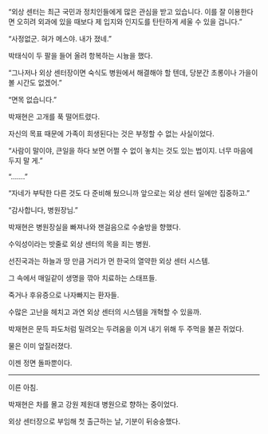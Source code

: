 “외상 센터는 최근 국민과 정치인들에게 많은 관심을 받고 있습니다. 이를 잘 이용한다면 오히려 외과에 있을 때보다 제 입지와 인지도를 탄탄하게 세울 수 있을 겁니다.”

“사정없군. 혀가 메스야. 내가 졌네.”

박태식이 두 팔을 들어 올려 항복하는 시늉을 했다.

“그나저나 외상 센터장이면 숙식도 병원에서 해결해야 할 텐데, 당분간 초롱이나 가을이 볼 시간도 없겠어.”

“면목 없습니다.”

박재현은 고개를 푹 떨어트렸다.

자신의 목표 때문에 가족이 희생된다는 것은 부정할 수 없는 사실이었다.

“사람이 말이야, 큰일을 하다 보면 어쩔 수 없이 놓치는 것도 있는 법이지. 너무 마음에 두지 말 게.”

“…….”

“자네가 부탁한 다른 것도 다 준비해 뒀으니까 앞으로는 외상 센터 일에만 집중하고.”

“감사합니다, 병원장님.”

박재현은 병원장실을 빠져나와 잰걸음으로 수술방을 향했다.

수익성이라는 밧줄로 외상 센터의 목을 죄는 병원.

선진국과는 하늘과 땅 만큼 거리가 먼 한국의 열약한 외상 센터 시스템.

그 속에서 매일같이 생명을 깎아 치료하는 스태프들.

죽거나 후유증으로 나자빠지는 환자들.

수많은 고난을 헤치고 과연 외상 센터의 시스템을 개혁할 수 있을까.

박재현은 문득 파도처럼 밀려오는 두려움을 이겨 내기 위해 두 주먹을 불끈 쥐었다.

물은 이미 엎질러졌다.

이젠 정면 돌파뿐이다.

* * *

이른 아침.

박재현은 차를 몰고 강원 제원대 병원으로 향하는 중이었다.

외상 센터장으로 부임해 첫 출근하는 날, 기분이 뒤숭숭했다.